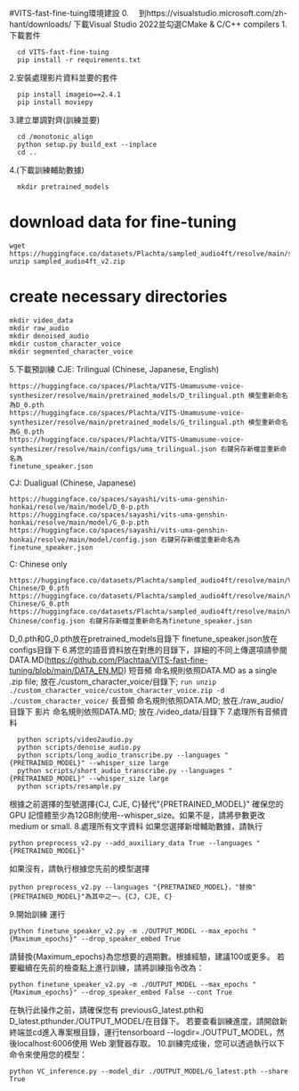 #VITS-fast-fine-tuing環境建設
0.
　到https://visualstudio.microsoft.com/zh-hant/downloads/ 下載Visual Studio 2022並勾選CMake & C/C++ compilers
1.下載套件
```
  cd VITS-fast-fine-tuing
  pip install -r requirements.txt
```
2.安裝處理影片資料並要的套件
```
  pip install imageio==2.4.1
  pip install moviepy
```
3.建立單調對齊(訓練並要)
```
  cd /monotonic_align
  python setup.py build_ext --inplace
  cd ..
```
4.(下載訓練輔助數據)
```
  mkdir pretrained_models
```
  # download data for fine-tuning
  ```
  wget https://huggingface.co/datasets/Plachta/sampled_audio4ft/resolve/main/sampled_audio4ft_v2.zip
  unzip sampled_audio4ft_v2.zip
```
  # create necessary directories
  ```
  mkdir video_data
  mkdir raw_audio
  mkdir denoised_audio
  mkdir custom_character_voice
  mkdir segmented_character_voice
```
5.下載預訓練
  CJE: Trilingual (Chinese, Japanese, English)
  ```
  https://huggingface.co/spaces/Plachta/VITS-Umamusume-voice-synthesizer/resolve/main/pretrained_models/D_trilingual.pth 模型重新命名為D_0.pth
  https://huggingface.co/spaces/Plachta/VITS-Umamusume-voice-synthesizer/resolve/main/pretrained_models/G_trilingual.pth 模型重新命名為G_0.pth
  https://huggingface.co/spaces/Plachta/VITS-Umamusume-voice-synthesizer/resolve/main/configs/uma_trilingual.json 右鍵另存新檔並重新命名為
  finetune_speaker.json
  ```
  CJ: Dualigual (Chinese, Japanese)
  ```
  https://huggingface.co/spaces/sayashi/vits-uma-genshin-honkai/resolve/main/model/D_0-p.pth 
  https://huggingface.co/spaces/sayashi/vits-uma-genshin-honkai/resolve/main/model/G_0-p.pth
  https://huggingface.co/spaces/sayashi/vits-uma-genshin-honkai/resolve/main/model/config.json 右鍵另存新檔並重新命名為finetune_speaker.json
  ```
  C: Chinese only
  ```
  https://huggingface.co/datasets/Plachta/sampled_audio4ft/resolve/main/VITS-Chinese/D_0.pth 
  https://huggingface.co/datasets/Plachta/sampled_audio4ft/resolve/main/VITS-Chinese/G_0.pth 
  https://huggingface.co/datasets/Plachta/sampled_audio4ft/resolve/main/VITS-Chinese/config.json 右鍵另存新檔並重新命名為finetune_speaker.json
  ```
  D_0.pth和G_0.pth放在pretrained_models目錄下
  finetune_speaker.json放在configs目錄下
6.將您的語音資料放在對應的目錄下，詳細的不同上傳選項請參閱DATA.MD(https://github.com/Plachtaa/VITS-fast-fine-tuning/blob/main/DATA_EN.MD)
  短音頻
    命名規則依照DATA.MD as a single .zip file;
    放在./custom_character_voice/目錄下;
    ```
    run unzip ./custom_character_voice/custom_character_voice.zip -d ./custom_character_voice/
    ```
  長音頻
    命名規則依照DATA.MD;
    放在./raw_audio/目錄下
  影片
    命名規則依照DATA.MD;
    放在./video_data/目錄下
7.處理所有音頻資料
```
  python scripts/video2audio.py
  python scripts/denoise_audio.py
  python scripts/long_audio_transcribe.py --languages "{PRETRAINED_MODEL}" --whisper_size large
  python scripts/short_audio_transcribe.py --languages "{PRETRAINED_MODEL}" --whisper_size large
  python scripts/resample.py
```
  根據之前選擇的型號選擇{CJ, CJE, C}替代"{PRETRAINED_MODEL}"
  確保您的 GPU 記憶體至少為12GB則使用--whisper_size。如果不是，請將參數更改medium or small.
8.處理所有文字資料
  如果您選擇新增輔助數據，請執行
  ```
  python preprocess_v2.py --add_auxiliary_data True --languages "{PRETRAINED_MODEL}"
  ```
  如果沒有，請執行根據您先前的模型選擇
  ```
  python preprocess_v2.py --languages "{PRETRAINED_MODEL}，"替換"{PRETRAINED_MODEL}"為其中之一。{CJ, CJE, C}
  ```
9.開始訓練
  運行
  ```
  python finetune_speaker_v2.py -m ./OUTPUT_MODEL --max_epochs "{Maximum_epochs}" --drop_speaker_embed True
  ```
  請替換{Maximum_epochs}為您想要的週期數。根據經驗，建議100或更多。
  若要繼續在先前的檢查點上進行訓練，請將訓練指令改為：
  ```
  python finetune_speaker_v2.py -m ./OUTPUT_MODEL --max_epochs "{Maximum_epochs}" --drop_speaker_embed False --cont True
  ```
  在執行此操作之前，請確保您有 previousG_latest.pth和D_latest.pthunder./OUTPUT_MODEL/在目錄下。
  若要查看訓練進度，請開啟新終端並cd進入專案根目錄，運行tensorboard --logdir=./OUTPUT_MODEL，然後localhost:6006使用 Web 瀏覽器存取。
10.訓練完成後，您可以透過執行以下命令來使用您的模型：
  ```
  python VC_inference.py --model_dir ./OUTPUT_MODEL/G_latest.pth --share True
  ```
